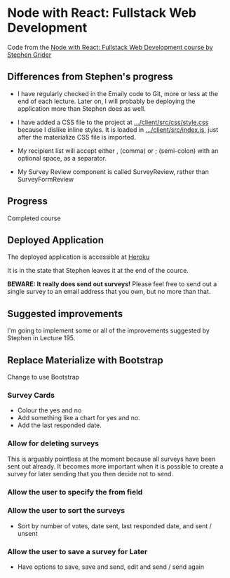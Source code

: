 # Node with React: Fullstack Web Development

Code from the
[Node with React: Fullstack Web Development course by Stephen Grider](https://www.udemy.com/node-with-react-fullstack-web-development/learn/v4/content)

## Differences from Stephen's progress

* I have regularly checked in the Emaily code to Git, more or less at the end of
each lecture. Later on, I will probably be deploying the application more
than Stephen does as well.

* I have added a CSS file to the project at
[.../client/src/css/style.css](https://github.com/JulianNicholls/Node-with-React/blob/master/Emaily/server/client/src/css/style.css)
because I dislike inline styles. It is loaded in [.../client/src/index.js](https://github.com/JulianNicholls/Node-with-React/blob/master/Emaily/server/client/src/index.js),
just after the materialize CSS file is imported.

* My recipient list will accept either , (comma) or ; (semi-colon) with an
optional space, as a separator.

* My Survey Review component is called SurveyReview, rather than SurveyFormReview

## Progress

Completed course

## Deployed Application

The deployed application is accessible at [Heroku](https://julian-emaily.herokuapp.com)

It is in the state that Stephen leaves it at the end of the cource.

**BEWARE: It really does send out surveys!** Please feel free to send out a single survey
to an email address that you own, but no more than that.

## Suggested improvements

I'm going to implement some or all of the improvements suggested by Stephen in Lecture 195.

## Replace Materialize with Bootstrap

Change to use Bootstrap

### Survey Cards

* Colour the yes and no
* Add something like a chart for yes and no.
* Add the last responded date.

### Allow for deleting surveys

This is arguably pointless at the moment because all surveys have been sent
out already. It becomes more important when it is possible to create a survey
for later sending that you then decide not to send.

### Allow the user to specify the from field

### Allow the user to sort the surveys

* Sort by number of votes, date sent, last responded date, and sent / unsent

### Allow the user to save a survey for Later

* Have options to save, save and send, edit and send / send again
